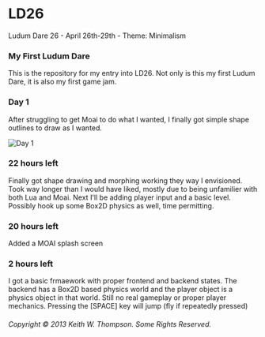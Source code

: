 LD26
====

Ludum Dare 26 - April 26th-29th - Theme: Minimalism

### My First Ludum Dare

This is the repository for my entry into LD26. Not only is this my first Ludum Dare, it is also my first game jam.

### Day 1

After struggling to get Moai to do what I wanted, I finally got simple shape outlines to draw as I wanted.

![Day 1](http://mydigitaldecay.com/ftp/pics/ld26/ld26_2013-04-27@02.21.06am.png)

### 22 hours left

Finally got shape drawing and morphing working they way I envisioned. Took way longer than I would have liked, mostly due to being unfamilier with both Lua and Moai. Next I'll be adding player input and a basic level. Possibly hook up some Box2D physics as well, time permitting.

### 20 hours left

Added a MOAI splash screen

### 2 hours left

I got a basic frmaework with proper frontend and backend states. The backend has a Box2D based physics world and the player object is a physics object in that world. Still no real gameplay or proper player mechanics. Pressing the [SPACE] key will jump (fly if repeatedly pressed)

###### Copyright © 2013 Keith W. Thompson. Some Rights Reserved.
